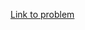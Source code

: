 [Link to problem](https://codingcompetitions.withgoogle.com/kickstart/round/0000000000434ba1/0000000000434813)